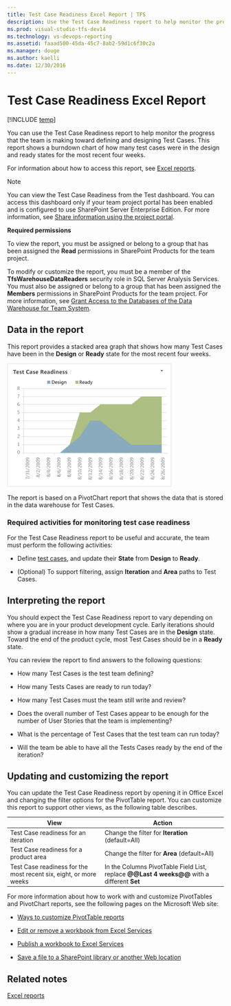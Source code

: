 ```yaml
---
title: Test Case Readiness Excel Report | TFS
description: Use the Test Case Readiness report to help monitor the progress that the team is making toward defining and designing Test Cases.
ms.prod: visual-studio-tfs-dev14
ms.technology: vs-devops-reporting
ms.assetid: faaad500-45da-45c7-8ab2-59d1c6f30c2a
ms.manager: douge
ms.author: kaelli
ms.date: 12/30/2016
---
```

# Test Case Readiness Excel Report
[!INCLUDE [temp](../_shared/tfs-header-17-15.md)]

You can use the Test Case Readiness report to help monitor the progress that the team is making toward defining and designing Test Cases. This report shows a burndown chart of how many test cases were in the design and ready states for the most recent four weeks.  
  
 For information about how to access this report, see [Excel reports](excel-reports.md).  
  
> [!NOTE]
>  You can view the Test Case Readiness from the Test dashboard. You can access this dashboard only if your team project portal has been enabled and is configured to use SharePoint Server Enterprise Edition. For more information, see [Share information using the project portal](~/docs/report/sharepoint-dashboards/share-information-using-the-project-portal.md).  
  
 **Required permissions**  
  
 To view the report, you must be assigned or belong to a group that has been assigned the **Read** permissions in SharePoint Products for the team project.  
  
 To modify or customize the report, you must be a member of the **TfsWarehouseDataReaders** security role in SQL Server Analysis Services. You must also be assigned or belong to a group that has been assigned the **Members** permissions in SharePoint Products for the team project. For more information, see [Grant Access to the Databases of the Data Warehouse for Team System](../admin/grant-permissions-to-reports.md).  
  
##  <a name="Data"></a> Data in the report  
 This report provides a stacked area graph that shows how many Test Cases have been in the **Design** or **Ready** state for the most recent four weeks.  
  
 ![Test Case Readiness Excel Report](_img/procguid_exceltestcase.png "ProcGuid_ExcelTestCase")  
  
 The report is based on a PivotChart report that shows the data that is stored in the data warehouse for Test Cases.  
  
### Required activities for monitoring test case readiness  
 For the Test Case Readiness report to be useful and accurate, the team must perform the following activities:  
  
-   Define [test cases](../../test/manual-exploratory-testing/getting-started/create-test-cases.md), and update their **State** from **Design** to **Ready**.  
  
-   (Optional) To support filtering, assign **Iteration** and **Area** paths to Test Cases.  
  
##  <a name="Interpreting"></a> Interpreting the report  
 You should expect the Test Case Readiness report to vary depending on where you are in your product development cycle. Early iterations should show a gradual increase in how many Test Cases are in the **Design** state. Toward the end of the product cycle, most Test Cases should be in a **Ready** state.  
  
 You can review the report to find answers to the following questions:  
  
-   How many Test Cases is the test team defining?  
  
-   How many Tests Cases are ready to run today?  
  
-   How many Test Cases must the team still write and review?  
  
-   Does the overall number of Test Cases appear to be enough for the number of User Stories that the team is implementing?  
  
-   What is the percentage of Test Cases that the test team can run today?  
  
-   Will the team be able to have all the Tests Cases ready by the end of the iteration?  
  
##  <a name="Updating"></a> Updating and customizing the report  
 You can update the Test Case Readiness report by opening it in Office Excel and changing the filter options for the PivotTable report. You can customize this report to support other views, as the following table describes.  
  
|View|Action|  
|----------|------------|  
|Test Case readiness for an iteration|Change the filter for **Iteration** (default=All)|  
|Test Case readiness for a product area|Change the filter for **Area** (default=All)|  
|Test Case readiness for the most recent six, eight, or more weeks|In the Columns PivotTable Field List, replace **@@Last 4 weeks@@** with a different **Set**|  
  
 For more information about how to work with and customize PivotTables and PivotChart reports, see the following pages on the Microsoft Web site:  
  
-   [Ways to customize PivotTable reports](http://go.microsoft.com/fwlink/?LinkId=165722)  
  
-   [Edit or remove a workbook from Excel Services](http://go.microsoft.com/fwlink/?LinkId=165723)  
  
-   [Publish a workbook to Excel Services](http://go.microsoft.com/fwlink/?LinkId=165724)  
  
-   [Save a file to a SharePoint library or another Web location](http://go.microsoft.com/fwlink/?LinkId=165725)  
  
## Related notes
 [Excel reports](excel-reports.md)